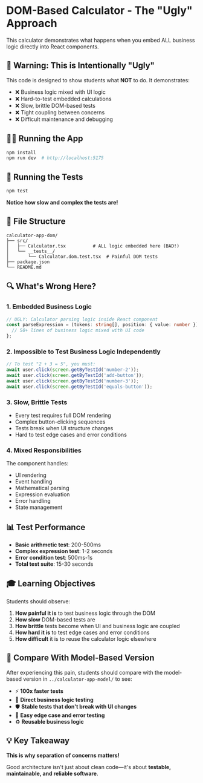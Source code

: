 # DOM-Based Calculator - The "Ugly" Approach

This calculator demonstrates what happens when you embed ALL business logic directly into React components.

## 🚨 Warning: This is Intentionally "Ugly"

This code is designed to show students what **NOT** to do. It demonstrates:

- ❌ Business logic mixed with UI logic
- ❌ Hard-to-test embedded calculations
- ❌ Slow, brittle DOM-based tests
- ❌ Tight coupling between concerns
- ❌ Difficult maintenance and debugging

## 🏃‍♂️ Running the App

```bash
npm install
npm run dev  # http://localhost:5175
```

## 🧪 Running the Tests

```bash
npm test
```

**Notice how slow and complex the tests are!**

## 📁 File Structure

```
calculator-app-dom/
├── src/
│   ├── Calculator.tsx          # ALL logic embedded here (BAD!)
│   └── __tests__/
│       └── Calculator.dom.test.tsx  # Painful DOM tests
├── package.json
└── README.md
```

## 🔍 What's Wrong Here?

### 1. **Embedded Business Logic**
```typescript
// UGLY: Calculator parsing logic inside React component
const parseExpression = (tokens: string[], position: { value: number }): number => {
  // 50+ lines of business logic mixed with UI code
};
```

### 2. **Impossible to Test Business Logic Independently**
```typescript
// To test "2 + 3 = 5", you must:
await user.click(screen.getByTestId('number-2'));
await user.click(screen.getByTestId('add-button'));
await user.click(screen.getByTestId('number-3'));
await user.click(screen.getByTestId('equals-button'));
```

### 3. **Slow, Brittle Tests**
- Every test requires full DOM rendering
- Complex button-clicking sequences
- Tests break when UI structure changes
- Hard to test edge cases and error conditions

### 4. **Mixed Responsibilities**
The component handles:
- UI rendering
- Event handling
- Mathematical parsing
- Expression evaluation
- Error handling
- State management

## 📊 Test Performance

- **Basic arithmetic test**: 200-500ms
- **Complex expression test**: 1-2 seconds
- **Error condition test**: 500ms-1s
- **Total test suite**: 15-30 seconds

## 🎓 Learning Objectives

Students should observe:

1. **How painful it is** to test business logic through the DOM
2. **How slow** DOM-based tests are
3. **How brittle** tests become when UI and business logic are coupled
4. **How hard it is** to test edge cases and error conditions
5. **How difficult** it is to reuse the calculator logic elsewhere

## 🔄 Compare With Model-Based Version

After experiencing this pain, students should compare with the model-based version in `../calculator-app-model/` to see:

- ⚡ **100x faster tests**
- 🎯 **Direct business logic testing**
- 🛡️ **Stable tests that don't break with UI changes**
- 🧪 **Easy edge case and error testing**
- ♻️ **Reusable business logic**

## 💡 Key Takeaway

**This is why separation of concerns matters!** 

Good architecture isn't just about clean code—it's about **testable, maintainable, and reliable software**.
